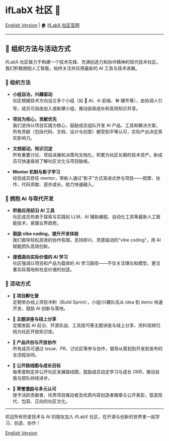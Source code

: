 # ifLabX 社区 🚀

[English Version](./README.md) | 🏠 [ifLabX 社区官网](https://iflabx.com)

---

## 🌱 组织方法与活动方式

ifLabX 社区致力于构建一个技术先锋、充满创造力和协作精神的现代技术社区。我们积极拥抱人工智能，始终关注并应用最新的 AI 工具与技术进展。

### 🧩 组织方法

- **小组自治，兴趣驱动**  
  社区根据技术方向设立多个小组（如 🤖 AI、🌐 前端、🛠️ 硬件等），由协调人引导，成员可自由加入或新建小组，推动自驱成长和高效知识共享。

- **项目为核心，贡献优先**  
  我们坚持以项目实践为核心，鼓励成员组队开发 AI 产品、工具和解决方案，所有贡献（包括代码、文档、设计与创意）都受到平等认可，实际产出决定真实影响力。

- **文档驱动，知识沉淀**  
  所有重要讨论、项目进展和决策均文档化，积累为社区长期的技术资产。新成员可快速查阅了解社区文化与项目脉络。

- **Mentor 机制与影子学习**  
  经验成员担任 mentor，带新人通过“影子”方式渐进式参与项目——观摩、协作、代码贡献、逐步成长，助力快速融入。

### 🤖 拥抱 AI 与现代开发

- **积极应用前沿 AI 工具**  
  社区成员热衷于探索与实践如 LLM、AI 辅助编程、自动化工具等最新人工智能技术，紧跟业界趋势。

- **鼓励 vibe coding，提升开发体验**  
  我们倡导轻松高效的协作氛围，支持即兴、灵感驱动的“vibe coding”，用 AI 赋能团队高效创新。

- **提倡面向实际价值的 AI 学习**  
  社区强调以项目和产品为载体的 AI 学习路径——不仅关注理论和模型，更注重实际落地和社会价值的创造。

### 🎯 活动方式

- **🚀 项目孵化营**  
  定期举办线上项目冲刺（Build Sprint），小组/兴趣队伍从 idea 到 demo 快速开发，鼓励 AI 创新与落地。

- **🎤 主题讲座与线上分享**  
  定期发起 AI 前沿、开源实战、工具技巧等主题讲座与线上分享，资料视频归档为社区开放知识库。

- **🤝 产品共创与开放协作**  
  所有成员可通过 issue、PR、讨论区等参与协作，倡导从策划到开发到发布的全流程协同。

- **📌 公开路线图与成长目标**  
  每季度制定并公开社区发展路线图，鼓励成员自定学习与成长 OKR，推动自我与团队持续进步。

- **🏅 荣誉激励与多元认可**  
  授予活跃贡献者、优秀项目推动者及优质内容创造者徽章与公开表彰，营造现代、包容、正向的社区文化。

---

欢迎所有热爱技术与 AI 的朋友加入 ifLabX 社区，在开源与创新的世界里一起学习、创造、协作！

[English Version](./README.md)
